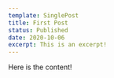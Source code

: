```yaml
---
template: SinglePost
title: First Post
status: Published
date: 2020-10-06
excerpt: This is an excerpt!
---
```

Here is the content!